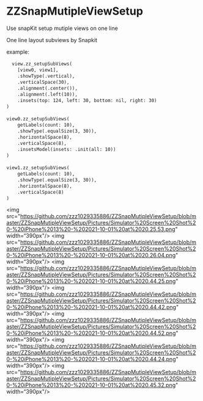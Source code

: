 # ZZSnapMutipleViewSetup
Use snapKit setup mutiple views on one line

One line layout subviews by Snapkit

example: 
  
      view.zz_setupSubViews(
        [view0, view1],
        .showType(.vertical),
        .verticalSpace(30),
        .alignment(.center()),
        .alignment(.left(10)),
        .insets(top: 124, left: 30, bottom: nil, right: 30)
    )
    
    view0.zz_setupSubViews(
        getLabels(count: 10),
        .showType(.equalSize(3, 30)),
        .horizontalSpace(8),
        .verticalSpace(8),
        .insetsModel(insets: .init(all: 10))
    )
    
    view1.zz_setupSubViews(
        getLabels(count: 10),
        .showType(.equalSize(3, 30)),
        .horizontalSpace(8),
        .verticalSpace(8)
    )

<img src="https://github.com/zzz1029335886/ZZSnapMutipleViewSetup/blob/master/ZZSnapMutipleViewSetup/Pictures/Simulator%20Screen%20Shot%20-%20iPhone%2013%20-%202021-10-01%20at%2020.25.53.png" width=“390px"/>
<img src="https://github.com/zzz1029335886/ZZSnapMutipleViewSetup/blob/master/ZZSnapMutipleViewSetup/Pictures/Simulator%20Screen%20Shot%20-%20iPhone%2013%20-%202021-10-01%20at%2020.26.04.png" width=“390px"/>
<img src="https://github.com/zzz1029335886/ZZSnapMutipleViewSetup/blob/master/ZZSnapMutipleViewSetup/Pictures/Simulator%20Screen%20Shot%20-%20iPhone%2013%20-%202021-10-01%20at%2020.44.25.png" width=“390px"/>
<img src="https://github.com/zzz1029335886/ZZSnapMutipleViewSetup/blob/master/ZZSnapMutipleViewSetup/Pictures/Simulator%20Screen%20Shot%20-%20iPhone%2013%20-%202021-10-01%20at%2020.44.42.png" width=“390px"/>
<img src="https://github.com/zzz1029335886/ZZSnapMutipleViewSetup/blob/master/ZZSnapMutipleViewSetup/Pictures/Simulator%20Screen%20Shot%20-%20iPhone%2013%20-%202021-10-01%20at%2020.44.52.png" width=“390px"/>
<img src="https://github.com/zzz1029335886/ZZSnapMutipleViewSetup/blob/master/ZZSnapMutipleViewSetup/Pictures/Simulator%20Screen%20Shot%20-%20iPhone%2013%20-%202021-10-01%20at%2020.44.24.png" width=“390px"/>
<img src="https://github.com/zzz1029335886/ZZSnapMutipleViewSetup/blob/master/ZZSnapMutipleViewSetup/Pictures/Simulator%20Screen%20Shot%20-%20iPhone%2013%20-%202021-10-01%20at%2020.45.32.png" width=“390px"/>
